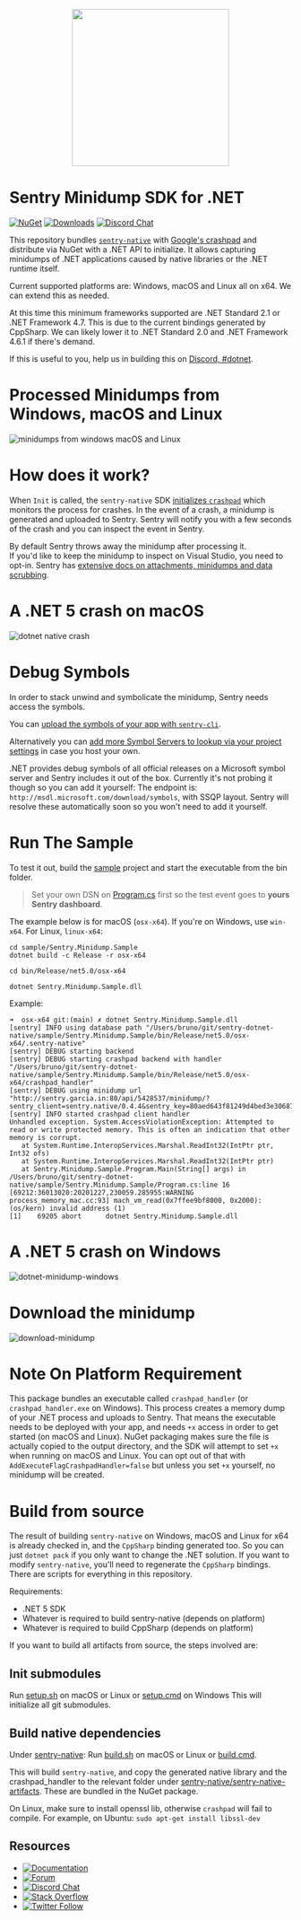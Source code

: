 <p align="center">
  <a href="https://sentry.io" target="_blank" align="center">
    <img src="https://sentry-brand.storage.googleapis.com/sentry-logo-black.png" width="280">
  </a>
  <br />
</p>

Sentry Minidump SDK for .NET 
===========

[![NuGet](https://img.shields.io/nuget/v/Sentry.Minidump.svg)](https://www.nuget.org/packages/Sentry.Minidump)
[![Downloads](https://img.shields.io/nuget/dt/Sentry.Minidump.svg)](https://www.nuget.org/packages/Sentry.Minidump)
[![Discord Chat](https://img.shields.io/discord/621778831602221064?logo=discord&logoColor=ffffff&color=7389D8)](https://discord.gg/PXa5Apfe7K)  

This repository bundles [`sentry-native`](https://github.com/getsentry/sentry-native) with [Google's crashpad](https://chromium.googlesource.com/crashpad/crashpad/) and distribute via NuGet with a .NET API to initialize.
It allows capturing minidumps of .NET applications caused by native libraries or the .NET runtime itself.

Current supported platforms are: Windows, macOS and Linux all on x64. We can extend this as needed.

At this time this minimum frameworks supported are .NET Standard 2.1 or .NET Framework 4.7.
This is due to  the current bindings generated by CppSharp. We can likely lower it to .NET Standard 2.0 and .NET Framework 4.6.1 if there's demand.  

If this is useful to you, help us in building this on [Discord, #dotnet](https://discord.gg/Ww9hbqr).

# Processed Minidumps from Windows, macOS and Linux
![minidumps from windows macOS and Linux](.github/events-windows-macos-linux.png)

# How does it work?

When `Init` is called, the `sentry-native` SDK [initializes `crashpad`](https://chromium.googlesource.com/crashpad/crashpad/+/HEAD/doc/overview_design.md) which monitors the process for crashes. 
In the event of a crash, a minidump is generated and uploaded to Sentry. Sentry will notify you with a few seconds of the crash and you can inspect the event in Sentry.

By default Sentry throws away the minidump after processing it.  
If you'd like to keep the minidump to inspect on Visual Studio, you need to opt-in. Sentry has [extensive docs on attachments, minidumps and data scrubbing](https://docs.sentry.io/platforms/native/enriching-events/attachments/#crash-reports-and-privacy).

# A .NET 5 crash on macOS
![dotnet native crash](.github/dotnet-native-crash.png)

# Debug Symbols

In order to stack unwind and symbolicate the minidump, Sentry needs access the symbols. 

You can [upload the symbols of your app with `sentry-cli`](https://docs.sentry.io/product/cli/dif/#uploading-files).

Alternatively you can [add more Symbol Servers to lookup via your project settings](https://sentry.io/settings/sentry-sdks/projects/sentry-dotnet-minidump/debug-symbols/) in case you host your own.

.NET provides debug symbols of all official releases on a Microsoft symbol server and Sentry includes it out of the box. Currently it's not probing it though so you can add it yourself:
The endpoint is: `http://msdl.microsoft.com/download/symbols`, with SSQP layout. Sentry will resolve these automatically soon so you won't need to add it yourself.

# Run The Sample

To test it out, build the [sample](sample/Sentry.Minidump.Sample) project and start the executable from the bin folder.

> Set your own DSN on [Program.cs](sample/Sentry.Minidump.Sample/Program.cs) first so the test event goes to **yours Sentry dashboard**.

The example below is for macOS (`osx-x64`). If you're on Windows, use `win-x64`. For Linux, `linux-x64`:

```
cd sample/Sentry.Minidump.Sample
dotnet build -c Release -r osx-x64

cd bin/Release/net5.0/osx-x64

dotnet Sentry.Minidump.Sample.dll
```

Example:
```
➜  osx-x64 git:(main) ✗ dotnet Sentry.Minidump.Sample.dll
[sentry] INFO using database path "/Users/bruno/git/sentry-dotnet-native/sample/Sentry.Minidump.Sample/bin/Release/net5.0/osx-x64/.sentry-native"
[sentry] DEBUG starting backend
[sentry] DEBUG starting crashpad backend with handler "/Users/bruno/git/sentry-dotnet-native/sample/Sentry.Minidump.Sample/bin/Release/net5.0/osx-x64/crashpad_handler"
[sentry] DEBUG using minidump url "http://sentry.garcia.in:80/api/5428537/minidump/?sentry_client=sentry.native/0.4.4&sentry_key=80aed643f81249d4bed3e30687b310ab"
[sentry] INFO started crashpad client handler
Unhandled exception. System.AccessViolationException: Attempted to read or write protected memory. This is often an indication that other memory is corrupt.
   at System.Runtime.InteropServices.Marshal.ReadInt32(IntPtr ptr, Int32 ofs)
   at System.Runtime.InteropServices.Marshal.ReadInt32(IntPtr ptr)
   at Sentry.Minidump.Sample.Program.Main(String[] args) in /Users/bruno/git/sentry-dotnet-native/sample/Sentry.Minidump.Sample/Program.cs:line 16
[69212:36013020:20201227,230059.285955:WARNING process_memory_mac.cc:93] mach_vm_read(0x7ffee9bf8000, 0x2000): (os/kern) invalid address (1)
[1]    69205 abort      dotnet Sentry.Minidump.Sample.dll
```

# A .NET 5 crash on Windows
![dotnet-minidump-windows](.github/dotnet-minidump-windows.png)

# Download the minidump
![download-minidump](.github/download-minidump.png)

# Note On Platform Requirement

This package bundles an executable called `crashpad_handler` (or `crashpad_handler.exe` on Windows). This process creates a memory dump of your .NET process and uploads to Sentry. 
That means the executable needs to be deployed with your app, and needs `+x` access in order to get started (on macOS and Linux).
NuGet packaging makes sure the file is actually copied to the output directory, and the SDK will attempt to set `+x` when running on macOS and Linux.
You can opt out of that with `AddExecuteFlagCrashpadHandler=false` but unless you set `+x` yourself, no minidump will be created.

# Build from source

The result of building `sentry-native` on Windows, macOS and Linux for x64 is already checked in, and the `CppSharp` binding generated too.
So you can just `dotnet pack` if you only want to change the .NET solution. If you want to modify `sentry-native`, you'll need to regenerate the `CppSharp` bindings.
There are scripts for everything in this repository.

Requirements: 
* .NET 5 SDK
* Whatever is required to build sentry-native (depends on platform)
* Whatever is required to build CppSharp (depends on platform)

If you want to build all artifacts from source, the steps involved are:

## Init submodules

Run [setup.sh](setup.sh) on macOS or Linux or [setup.cmd](setup.cmd) on Windows
This will initialize all git submodules.

## Build native dependencies

Under [sentry-native](sentry-native):
Run [build.sh](sentry-native/build.sh) on macOS or Linux or [build.cmd](sentry-native/build.cmd).

This will build `sentry-native`, and copy the generated native library and the crashpad_handler to the relevant folder under [sentry-native/sentry-native-artifacts](sentry-native/sentry-native-artifacts). These are bundled in the NuGet package.

On Linux, make sure to install openssl lib, otherwise `crashpad` will fail to compile.
For example, on Ubuntu: `sudo apt-get install libssl-dev`

## Resources

* [![Documentation](https://img.shields.io/badge/documentation-sentry.io-green.svg)](https://docs.sentry.io/platforms/dotnet/)
* [![Forum](https://img.shields.io/badge/forum-sentry-green.svg)](https://forum.sentry.io/c/sdks)
* [![Discord Chat](https://img.shields.io/discord/621778831602221064?logo=discord&logoColor=ffffff&color=7389D8)](https://discord.gg/PXa5Apfe7K)  
* [![Stack Overflow](https://img.shields.io/badge/stack%20overflow-sentry-green.svg)](http://stackoverflow.com/questions/tagged/sentry)
* [![Twitter Follow](https://img.shields.io/twitter/follow/getsentry?label=getsentry&style=social)](https://twitter.com/intent/follow?screen_name=getsentry)
